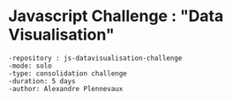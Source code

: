 # Javascript Challenge : "Data Visualisation"


    -repository : js-datavisualisation-challenge
    -mode: solo
    -type: consolidation challenge
    -duration: 5 days
    -author: Alexandre Plennevaux

